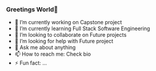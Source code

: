 ### Greetings World👋

- 🔭 I’m currently working on Capstone project
- 🌱 I’m currently learning Full Stack Software Engineering
- 👯 I’m looking to collaborate on Future projects
- 🤔 I’m looking for help with Future project
- 💬 Ask me about anything
- 📫 How to reach me: Check bio
- ⚡ Fun fact: ...
